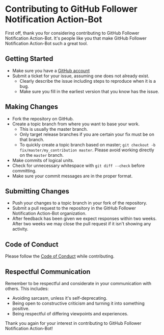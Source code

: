 # Contributing to GitHub Follower Notification Action-Bot

First off, thank you for considering contributing to GitHub Follower Notification Action-Bot. It's people like you that make GitHub Follower Notification Action-Bot such a great tool.

## Getting Started

- Make sure you have a [GitHub account](https://github.com/signup/free)
- Submit a ticket for your issue, assuming one does not already exist.
  - Clearly describe the issue including steps to reproduce when it is a bug.
  - Make sure you fill in the earliest version that you know has the issue.

## Making Changes

- Fork the repository on GitHub.
- Create a topic branch from where you want to base your work.
  - This is usually the master branch.
  - Only target release branches if you are certain your fix must be on that branch.
  - To quickly create a topic branch based on master; `git checkout -b fix/master/my_contribution master`. Please avoid working directly on the `master` branch.
- Make commits of logical units.
- Check for unnecessary whitespace with `git diff --check` before committing.
- Make sure your commit messages are in the proper format.

## Submitting Changes

- Push your changes to a topic branch in your fork of the repository.
- Submit a pull request to the repository in the GitHub Follower Notification Action-Bot organization.
- After feedback has been given we expect responses within two weeks. After two weeks we may close the pull request if it isn't showing any activity.

## Code of Conduct

Please follow the [Code of Conduct](./README.md) while contributing.

## Respectful Communication

Remember to be respectful and considerate in your communication with others. This includes:

- Avoiding sarcasm, unless it's self-deprecating.
- Being open to constructive criticism and turning it into something positive.
- Being respectful of differing viewpoints and experiences.

Thank you again for your interest in contributing to GitHub Follower Notification Action-Bot!